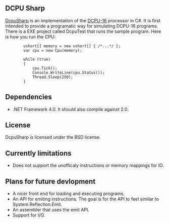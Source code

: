 DCPU Sharp
----------
[DcpuSharp] is an implementation of the [DCPU-16] processor in C#.  It is first intended to provide a programatic
way for simulating DCPU-16 programs.  There is a EXE project called DcpuTest that runs the sample program.
Here is how you run the CPU:

            ushort[] memory = new ushort[] { /*...*/ };
            var cpu = new Cpu(memory);

            while (true)
            {
                cpu.Tick();
                Console.WriteLine(cpu.Status());
                Thread.Sleep(250);
            }

Dependencies
------------

 - .NET Framework 4.0.  It should also compile against 2.0.

License
-------

DcpuSharp is licensed under the BSD license.


Currently limitations
---------------------

* Does not support the unofficaly instructions or memory mappings for IO.


Plans for future devlopment
---------------------------

 - A nicer front end for loading and executing programs.
 - An API for emiting instructions.  The goal is for the API to feel similar to System.Reflection.Emit.
 - An assembler that uses the emit API.
 - Support for I/O.


  [DcpuSharp]: https://github.com/AustinWise/DcpuSharp
  [DCPU-16]: http://www.0x10c.com/doc/dcpu-16.txt
